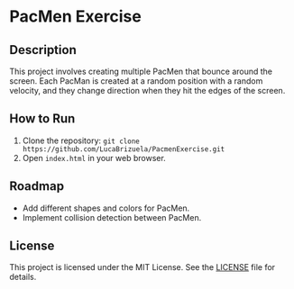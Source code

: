 # PacMen Exercise

## Description
This project involves creating multiple PacMen that bounce around the screen. Each PacMan is created at a random position with a random velocity, and they change direction when they hit the edges of the screen.

## How to Run
1. Clone the repository: `git clone https://github.com/LucaBrizuela/PacmenExercise.git`
2. Open `index.html` in your web browser.

## Roadmap
- Add different shapes and colors for PacMen.
- Implement collision detection between PacMen.

## License
This project is licensed under the MIT License. See the [LICENSE](LICENSE.txt) file for details.
